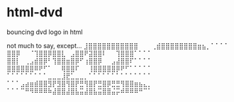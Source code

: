 # html-dvd
bouncing dvd logo in html

not much to say, except...
⣸⣿⣿⣿⣿⣿⣿⣿⣿⣿⣿⣿⠀⠀⠀⢀⣾⣿⣿⣿⣿⣿⣿⣿⣿⣶⣦⡀⠁⠁⠁⠁
⣿⣿⡿⠀⠀⠈⢹⣿⣿⡿⣿⣿⣇⠀⣠⣿⣿⠟⣽⣿⣿⠇⠀⠀⢹⣿⣿⣿⠁⠁⠁⠁
⣿⣿⡇⠀⢀⣠⣾⣿⡿⠃⢹⣿⣿⣶⣿⡿⠋⢰⣿⣿⡿⠀⠀⣠⣼⣿⣿⠏⠁⠁⠁⠁
⣿⣿⣿⣿⣿⣿⠿⠟⠋⠁⠀⠀⢿⣿⣿⠏⠀⠀⢸⣿⣿⣿⣿⣿⡿⠟⠋⠁⠁⠁⠁⠁
⠁⠁⠁⠁⠁⠁⠁⠁⠁⣀⣀⣀⣸⣟⣁⣀⣀⡀⠁⠁⠁⠁⠁⠁⠁⠁⠁⠁⠁⠁⠁⠁
⠁⠁⠁⣠⣴⣶⣾⣿⣿⣻⡟⣻⣿⢻⣿⡟⣛⢻⣿⡟⣛⣿⡿⣛⣛⢻⣿⣿⣶⣦⣄⡀
⠁⠁⠁⠉⠛⠻⠿⠿⠿⠷⣼⣿⣿⣼⣿⣧⣭⣼⣿⣧⣭⣿⣿⣬⡭⠾⠿⠿⠿⠛⠉⠁
